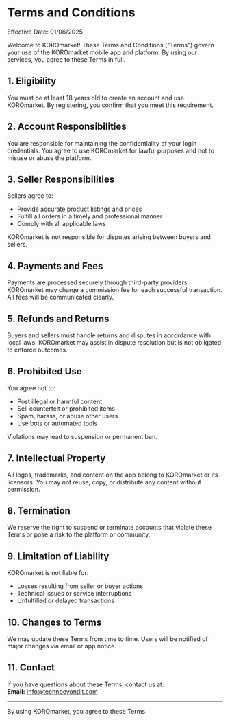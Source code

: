 # Terms and Conditions

Effective Date: 01/06/2025

Welcome to KOROmarket! These Terms and Conditions ("Terms") govern your use of the KOROmarket mobile app and platform. By using our services, you agree to these Terms in full.

## 1. Eligibility
You must be at least 18 years old to create an account and use KOROmarket. By registering, you confirm that you meet this requirement.

## 2. Account Responsibilities
You are responsible for maintaining the confidentiality of your login credentials. You agree to use KOROmarket for lawful purposes and not to misuse or abuse the platform.

## 3. Seller Responsibilities
Sellers agree to:
- Provide accurate product listings and prices
- Fulfill all orders in a timely and professional manner
- Comply with all applicable laws

KOROmarket is not responsible for disputes arising between buyers and sellers.

## 4. Payments and Fees
Payments are processed securely through third-party providers. KOROmarket may charge a commission fee for each successful transaction. All fees will be communicated clearly.

## 5. Refunds and Returns
Buyers and sellers must handle returns and disputes in accordance with local laws. KOROmarket may assist in dispute resolution but is not obligated to enforce outcomes.

## 6. Prohibited Use
You agree not to:
- Post illegal or harmful content
- Sell counterfeit or prohibited items
- Spam, harass, or abuse other users
- Use bots or automated tools

Violations may lead to suspension or permanent ban.

## 7. Intellectual Property
All logos, trademarks, and content on the app belong to KOROmarket or its licensors. You may not reuse, copy, or distribute any content without permission.

## 8. Termination
We reserve the right to suspend or terminate accounts that violate these Terms or pose a risk to the platform or community.

## 9. Limitation of Liability
KOROmarket is not liable for:
- Losses resulting from seller or buyer actions
- Technical issues or service interruptions
- Unfulfilled or delayed transactions

## 10. Changes to Terms
We may update these Terms from time to time. Users will be notified of major changes via email or app notice.

## 11. Contact
If you have questions about these Terms, contact us at:  
**Email:** Info@technbeyondit.com

---

By using KOROmarket, you agree to these Terms.
